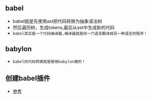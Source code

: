## babel
* babel就是先使用ast把代码转换为抽象语法树
* 然后遍历树，生成tokens,最后从ast中生成新的代码
* `babel其实是一个代码编译器,编译器就是将一门语言翻译成另一种语言的程序！`

## babylon
* `babel的代码转换就是使用babylon做的！`

## 创建babel插件
* [参考]("https://github.com/jamiebuilds/babel-handbook")
